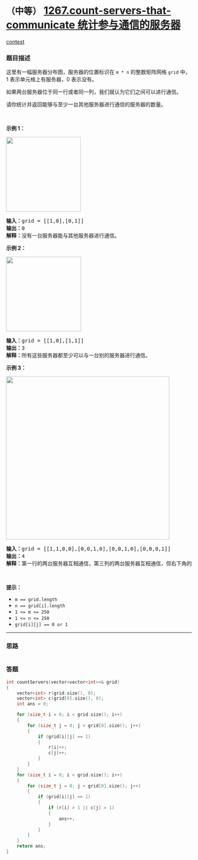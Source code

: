 # `（中等）` [1267.count-servers-that-communicate 统计参与通信的服务器](https://leetcode-cn.com/problems/count-servers-that-communicate/)

[contest](https://leetcode-cn.com/contest/weekly-contest-164/problems/count-servers-that-communicate/)

### 题目描述
<p>这里有一幅服务器分布图，服务器的位置标识在&nbsp;<code>m * n</code>&nbsp;的整数矩阵网格&nbsp;<code>grid</code>&nbsp;中，1 表示单元格上有服务器，0 表示没有。</p>

<p>如果两台服务器位于同一行或者同一列，我们就认为它们之间可以进行通信。</p>

<p>请你统计并返回能够与至少一台其他服务器进行通信的服务器的数量。</p>

<p>&nbsp;</p>

<p><strong>示例 1：</strong></p>

<p><img style="height: 203px; width: 202px;" src="https://assets.leetcode-cn.com/aliyun-lc-upload/uploads/2019/11/24/untitled-diagram-6.jpg" alt=""></p>

<pre><strong>输入：</strong>grid = [[1,0],[0,1]]
<strong>输出：</strong>0
<strong>解释：</strong>没有一台服务器能与其他服务器进行通信。</pre>

<p><strong>示例 2：</strong></p>

<p><strong><img style="height: 203px; width: 203px;" src="https://assets.leetcode-cn.com/aliyun-lc-upload/uploads/2019/11/24/untitled-diagram-4-1.jpg" alt=""></strong></p>

<pre><strong>输入：</strong>grid = [[1,0],[1,1]]
<strong>输出：</strong>3
<strong>解释：</strong>所有这些服务器都至少可以与一台别的服务器进行通信。
</pre>

<p><strong>示例 3：</strong></p>

<p><img style="height: 443px; width: 443px;" src="https://assets.leetcode-cn.com/aliyun-lc-upload/uploads/2019/11/24/untitled-diagram-1-3.jpg" alt=""></p>

<pre><strong>输入：</strong>grid = [[1,1,0,0],[0,0,1,0],[0,0,1,0],[0,0,0,1]]
<strong>输出：</strong>4
<strong>解释：</strong>第一行的两台服务器互相通信，第三列的两台服务器互相通信，但右下角的服务器无法与其他服务器通信。
</pre>

<p>&nbsp;</p>

<p><strong>提示：</strong></p>

<ul>
	<li><code>m == grid.length</code></li>
	<li><code>n == grid[i].length</code></li>
	<li><code>1 &lt;= m &lt;= 250</code></li>
	<li><code>1 &lt;= n &lt;= 250</code></li>
	<li><code>grid[i][j] == 0 or 1</code></li>
</ul>


---
### 思路
```
```



### 答题
``` C++
int countServers(vector<vector<int>>& grid)
{
    vector<int> r(grid.size(), 0);
    vector<int> c(grid[0].size(), 0);
    int ans = 0;

    for (size_t i = 0; i < grid.size(); i++)
    {
        for (size_t j = 0; j < grid[0].size(); j++)
        {
            if (grid[i][j] == 1)
            {
                r[i]++;
                c[j]++;
            }
        }
    }
    for (size_t i = 0; i < grid.size(); i++)
    {
        for (size_t j = 0; j < grid[0].size(); j++)
        {
            if (grid[i][j] == 1)
            {
                if (r[i] > 1 || c[j] > 1)
                {
                    ans++;
                }
            }
        }
    }
    return ans;
}
```




